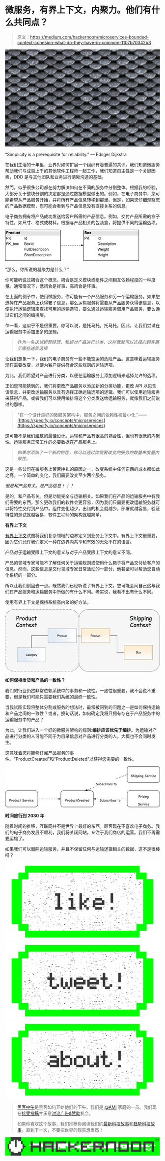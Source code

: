 # 微服务，有界上下文，内聚力。他们有什么共同点？

> 原文：<https://medium.com/hackernoon/microservices-bounded-context-cohesion-what-do-they-have-in-common-1107b70342b3>

![](img/bde488da5afc39d34670921795951deb.png)

“Simplicity is a prerequisite for reliability.” — Edsger Dijkstra

在我们生活的十年里，业界对如何扩展一个组织有着普遍的共识。我们知道微服务帮助我们与成百上千的其他软件工程师一起工作，我们知道自主性是一个关键因素，DDD 是与其他团队和业务进行清晰沟通的基础。

然而，似乎很多公司都在努力解决如何在不同的服务中分割整体。根据我的经验，大部分关于整块分割的决定都是通过数据模型做出的。例如，在电子商务中，您可能希望从产品服务开始，并将所有产品信息转移到那里。但是，如果您仔细观察您的产品数据模型，您可能会看到与产品信息没有直接关系的信息。

电子商务拥有将产品成功发送给客户所需的产品信息。例如，交付产品所需的盒子特性，如尺寸、格式或材料。根据与产品相关的包装盒，将提供不同的运输选项。

![](img/ea8faa1efe3ba71014f4d87a4c3d66da.png)

“那么，你所说的凝聚力是什么？”

你可能听说过耦合这个概念。耦合是定义模块或组件之间相互依赖程度的一种度量。通常情况下，低耦合是好事，高耦合是坏事。

在上面的例子中，使用微服务，你可能有一个产品服务和另一个运输服务。如果您选择在产品服务上获得箱子信息，那么运输服务将需要从产品服务获得该信息，以便执行运输逻辑来查找可用的运输选项，要么通过运输服务调用产品服务，要么通过它们之间的编排层。

乍一看，这似乎不是很重要。你可以说，是托马托，托马托。因此，让我们尝试在运输服务中添加更多的逻辑。

> *作为一名送货运营经理，我想对产品进行分类，这样我就可以选择向顾客展示哪些送货选项*

让我们想象一下，我们的电子商务有一些不能空运的危险产品。这意味着运输服务现在需要改变，以便为客户提供符合这些规则的运输选项。

为此，我们希望对产品进行分类，以便在运输服务上添加逻辑来选择允许的选项。

正如您可能猜到的，我们将更改产品服务以添加新的分类功能，更改 API 以包含该信息，并更改运输服务以具有选择正确运输选项的逻辑。我们可以使用运输服务来获得产品，或者我们可以使用编排将这个分类发送给运输服务，就像我们之前说过的那样。

> "在一个设计良好的微服务架构中，服务之间的依赖性被最小化."——[https://specify.io/concepts/microservices](https://specify.io/concepts/microservices)

这可能不是我们[建筑](https://hackernoon.com/tagged/architecture)的最佳设计。运输和产品有很高的耦合性，但也有很低的内聚性。运输服务正常工作的必要数据在产品服务上。

> *如果你添加了一个新的特性，你可以通过你需要改变的服务的数量来度量内聚性。*

这是一些公司在微服务上苦苦挣扎的原因之一，改变系统中任何东西的成本都如此之高。一个简单的变化，我们需要改变至少两个服务。

*但是和产品有关。是产品信息！！！*

是的，和产品有关。但是功能完全与运输相关。如果我们在产品的运输服务中有我们需要的东西，那么更改我们的软件会更容易，因为我们只需要更改运输服务就可以将特性交付到产品中。组件变化越少，出错的机会就越少，部署就越容易，验证特性的测试就越容易，软件工程师的架构就越简单。

**有界上下文**

[有界上下文](https://hackernoon.com/tagged/bounded-context)试图将我们复杂领域的边界定义到业务上下文中。有界上下文很重要，因为它们允许我们定义一种在边界内共享和有效的无处不在的语言。

产品对于运输受限上下文的意义与对于产品受限上下文的意义不同。

产品的领域专家可能不了解任何关于运输规则或使用什么箱子将产品交付给客户的信息。然而，这些信息是交付领域专家日常活动的一部分，他甚至可以帮助您自动化系统的一部分。

所以让我们倒回去一点。既然我们已经听说了有界上下文，您可能会问自己这与我们在产品服务和运输服务中所做的有什么不同。老实说，我看不出有什么不同。

使用有界上下文是保持系统高内聚的好方法。

![](img/19a5d18f5255f58338322e66b3ecb8b3.png)

**如何保持发货和产品的一致性？**

我们的行业仍然非常依赖系统中的事务和一致性。一致性很重要，我不会说不重要，但是我们可能只需要我们系统的最终一致性。

当我试图实现将整体分割成服务的想法时，最常被问到的问题之一是如何保持运输和产品之间的一致性？或者，换句话说，如何确定我将只拥有存在于产品服务中的运输服务中的产品？

为此，让我们进入一个好的微服务架构的规则:**编排应该优先于编排**。为运输对产品进行分类的人可能不同于为目录信息对产品进行分类的人。大概也不会同时发生。

这意味着您将能够订阅产品服务的事件。“ProductCreated”和“ProductDeleted”以获得您需要的一致性。

![](img/73fc59ff56b3c5ae99a2cafda89f9672.png)

**时间旅行到 2030 年**

随着时间的推移，互联网并不是世界上最好的东西。顾客现在不喜欢电子商务。我们的电子商务发展不顺利，我们将关闭网站，专注于我们商店的运营。我们不再需要运输了。

如果我们可以删除运输服务，并且不保留任何与运输逻辑相关的数据，这不是很棒吗？

[![](img/50ef4044ecd4e250b5d50f368b775d38.png)](http://bit.ly/HackernoonFB)[![](img/979d9a46439d5aebbdcdca574e21dc81.png)](https://goo.gl/k7XYbx)[![](img/2930ba6bd2c12218fdbbf7e02c8746ff.png)](https://goo.gl/4ofytp)

> [黑客中午](http://bit.ly/Hackernoon)是黑客如何开始他们的下午。我们是 [@AMI](http://bit.ly/atAMIatAMI) 家庭的一员。我们现在[接受投稿](http://bit.ly/hackernoonsubmission)并乐意[讨论广告&赞助](mailto:partners@amipublications.com)机会。
> 
> 如果你喜欢这个故事，我们推荐你阅读我们的[最新科技故事](http://bit.ly/hackernoonlatestt)和[趋势科技故事](https://hackernoon.com/trending)。直到下一次，不要把世界的现实想当然！

![](img/be0ca55ba73a573dce11effb2ee80d56.png)
